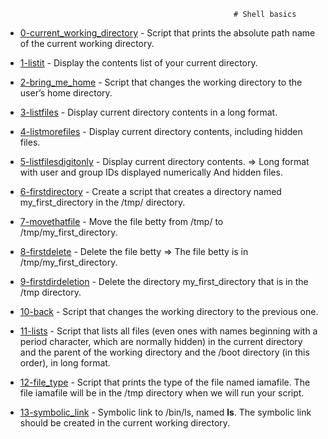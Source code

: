                                                        # Shell basics
- [0-current_working_directory](https://github.com/samdaphbynet/holbertonschool-shell/blob/master/basics/0-current_working_directory) - Script that prints the absolute path name of the current working directory.<br/>
- [1-listit](https://github.com/samdaphbynet/holbertonschool-shell/blob/master/basics/1-listit) - Display the contents list of your current directory.<br/>
- [2-bring_me_home](https://github.com/samdaphbynet/holbertonschool-shell/blob/master/basics/1-listit) - Script that changes the working directory to the user’s home directory.<br/>
- [3-listfiles](https://github.com/samdaphbynet/holbertonschool-shell/blob/master/basics/3-listfiles) - Display current directory contents in a long format. <br/>
- [4-listmorefiles](https://github.com/samdaphbynet/holbertonschool-shell/blob/master/basics/4-listmorefiles) - Display current directory contents, including hidden files. <br/>
- [5-listfilesdigitonly](https://github.com/samdaphbynet/holbertonschool-shell/blob/master/basics/5-listfilesdigitonly) - Display current directory contents. => Long format
 with user and group IDs displayed numerically
 And hidden files. <br/>
- [6-firstdirectory](https://github.com/samdaphbynet/holbertonschool-shell/blob/master/basics/6-firstdirectory) - Create a script that creates a directory named my_first_directory in the /tmp/ directory.<br/>
- [7-movethatfile](https://github.com/samdaphbynet/holbertonschool-shell/blob/master/basics/7-movethatfile) - Move the file betty from /tmp/ to /tmp/my_first_directory.<br/>
- [8-firstdelete](https://github.com/samdaphbynet/holbertonschool-shell/blob/master/basics/8-firstdelete) - Delete the file betty => The file betty is in /tmp/my_first_directory. <br/>
- [9-firstdirdeletion](https://github.com/samdaphbynet/holbertonschool-shell/blob/master/basics/9-firstdirdeletion) - Delete the directory my_first_directory that is in the /tmp directory.<br/>
- [10-back](https://github.com/samdaphbynet/holbertonschool-shell/blob/master/basics/10-back) - Script that changes the working directory to the previous one.<br/>
- [11-lists](https://github.com/samdaphbynet/holbertonschool-shell/blob/master/basics/11-lists) - Script that lists all files (even ones with names beginning with a period character, which are normally hidden) in the current directory and the parent of the working directory and the /boot directory (in this order), in long format.<br/>
- [12-file_type](https://github.com/samdaphbynet/holbertonschool-shell/blob/master/basics/12-file_type) - Script that prints the type of the file named iamafile. The file iamafile will be in the /tmp directory when we will run your script.


- [13-symbolic_link](https://github.com/samdaphbynet/holbertonschool-shell/blob/master/basics/13-symbolic_link) -  Symbolic link to /bin/ls, named __ls__. The symbolic link should be created in the current working directory.<br/>
